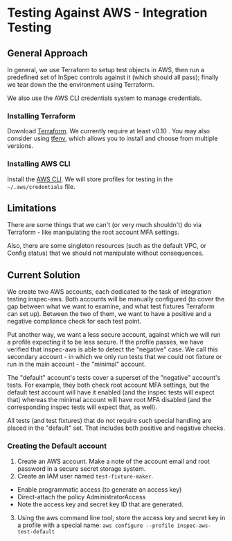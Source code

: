 # Testing Against AWS - Integration Testing

## General Approach

In general, we use Terraform to setup test objects in AWS, then run a predefined set of InSpec controls against it (which should all pass); finally we tear down the the environment using Terraform.

We also use the AWS CLI credentials system to manage credentials.

### Installing Terraform

Download [Terraform](https://www.terraform.io/downloads.html).  We currently require at least v0.10 . You may also consider using [tfenv](https://github.com/kamatama41/tfenv), which allows you to install and choose from multiple versions.

### Installing AWS CLI

Install the [AWS CLI](http://docs.aws.amazon.com/cli/latest/userguide/installing.html). We will store profiles for testing in the `~/.aws/credentials` file.

## Limitations

There are some things that we can't (or very much shouldn't) do via Terraform - like manipulating the root account MFA settings.

Also, there are some singleton resources (such as the default VPC, or Config status) that we should not manipulate without consequences.

## Current Solution

We create two AWS accounts, each dedicated to the task of integration testing inspec-aws.  Both accounts will be manually configured (to cover the gap between what we want to examine, and what test fixtures Terraform can set up).  Between the two of them, we want to have a positive and a negative compliance check for each test point.

Put another way, we want a less secure account, against which we will run a profile expecting it to be less secure.  If the profile passes, we have verified that inspec-aws is able to detect the "negative" case.  We call this secondary account - in which we only run tests that we could not fixture or run in the main account - the "minimal" account.

The "default" account's tests cover a superset of the "negative" account's tests.  For example, they both check root account MFA settings, but the default test account will have it enabled (and the inspec tests will expect that) whereas the minimal account will have root MFA disabled (and the corresponding inspec tests will expect that, as well).

All tests (and test fixtures) that do not require such special handling are placed in the "default" set.  That includes both positive and negative checks.

### Creating the Default account

1. Create an AWS account.  Make a note of the account email and root password in a secure secret storage system.
2. Create an IAM user named `test-fixture-maker`.
  * Enable programmatic access (to generate an access key)
  * Direct-attach the policy AdministratorAccess
  * Note the access key and secret key ID that are generated.
3. Using the aws command line tool, store the access key and secret key in a profile with a special name:
  `aws configure --profile inspec-aws-test-default`






